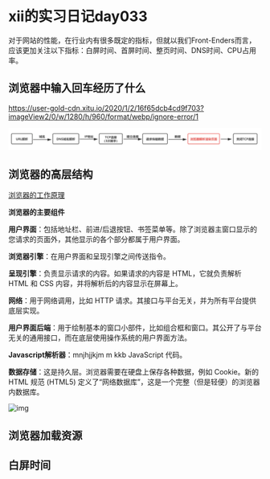 # xii的实习日记day033

对于网站的性能，在行业内有很多既定的指标，但就以我们Front-Enders而言，应该更加关注以下指标：白屏时间、首屏时间、整页时间、DNS时间、CPU占用率。

## 浏览器中输入回车经历了什么

https://user-gold-cdn.xitu.io/2020/1/2/16f65dcb4cd9f703?imageView2/0/w/1280/h/960/format/webp/ignore-error/1

![image-20200929103722413](../images/image-20200929103722413.png)

## 浏览器的高层结构

[浏览器的工作原理](https://www.html5rocks.com/zh/tutorials/internals/howbrowserswork/)

**浏览器的主要组件**

**用户界面**：包括地址栏、前进/后退按钮、书签菜单等。除了浏览器主窗口显示的您请求的页面外，其他显示的各个部分都属于用户界面。

**浏览器引擎**：在用户界面和呈现引擎之间传送指令。

**呈现引擎**：负责显示请求的内容。如果请求的内容是 HTML，它就负责解析 HTML 和 CSS 内容，并将解析后的内容显示在屏幕上。

**网络**：用于网络调用，比如 HTTP 请求。其接口与平台无关，并为所有平台提供底层实现。

**用户界面后端**：用于绘制基本的窗口小部件，比如组合框和窗口。其公开了与平台无关的通用接口，而在底层使用操作系统的用户界面方法。

**Javascript解析器**：mnjhjjkjm m kkb  JavaScript 代码。

**数据存储**：这是持久层。浏览器需要在硬盘上保存各种数据，例如 Cookie。新的 HTML 规范 (HTML5) 定义了“网络数据库”，这是一个完整（但是轻便）的浏览器内数据库。

![img](https://www.html5rocks.com/zh/tutorials/internals/howbrowserswork/layers.png)

## 浏览器加载资源







## 白屏时间

